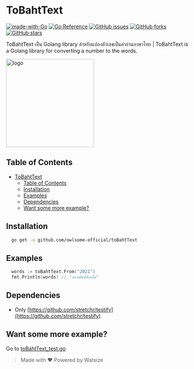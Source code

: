 # ToBahtText

[![made-with-Go](https://img.shields.io/badge/Made%20with-Go-1f425f.svg)](http://golang.org) [![Go Reference](https://pkg.go.dev/badge/github.com/owlsome-official/toBahtText@v0.1.0.svg)](https://pkg.go.dev/github.com/owlsome-official/toBahtText@v0.1.0) [![GitHub issues](https://img.shields.io/github/issues/owlsome-official/toBahtText)](https://github.com/owlsome-official/toBahtText/issues) [![GitHub forks](https://img.shields.io/github/forks/owlsome-official/toBahtText)](https://github.com/owlsome-official/toBahtText/network) [![GitHub stars](https://img.shields.io/github/stars/owlsome-official/toBahtText)](https://github.com/owlsome-official/toBahtText/stargazers)

ToBahtText เป็น Golang library สำหรับแปลงตัวเลขเป็นคำอ่านภาษาไทย | ToBahtText is a Golang library for converting a number to the words.

<img src="./images/toBahtText.png" height="240" alt="logo" />

## Table of Contents

- [ToBahtText](#tobahttext)
  - [Table of Contents](#table-of-contents)
  - [Installation](#installation)
  - [Examples](#examples)
  - [Dependencies](#dependencies)
  - [Want some more example?](#want-some-more-example)

## Installation

```bash
  go get -u github.com/owlsome-official/toBahtText
```

## Examples

```go
  words := toBahtText.From("2021")
  fmt.Println(words) // "สองพันยี่สิบเอ็ด"
```

## Dependencies

- Only [https://github.com/stretchr/testify](https://github.com/stretchr/testify)

## Want some more example?

Go to [toBahtText_test.go](toBahtText_test.go)

> Made with ❤️ Powered by Watsize